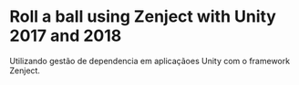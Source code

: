 # Roll a ball using Zenject with Unity 2017 and 2018

Utilizando gestão de dependencia em aplicaçãoes Unity com o framework Zenject.

